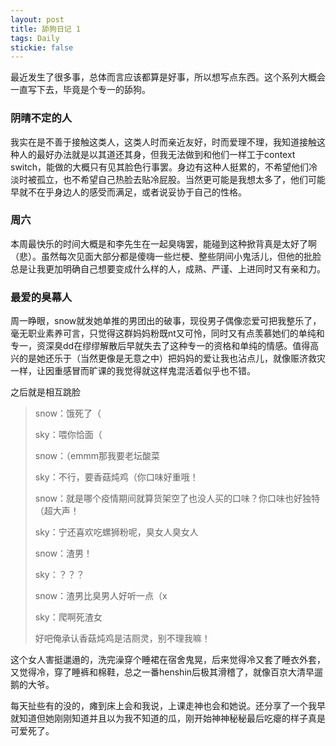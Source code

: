 ```yaml
---
layout: post
title: 舔狗日记 1
tags: Daily
stickie: false
---
```


最近发生了很多事，总体而言应该都算是好事，所以想写点东西。这个系列大概会一直写下去，毕竟是个专一的舔狗。

### 阴晴不定的人
我实在是不善于接触这类人，这类人时而亲近友好，时而爱理不理，我知道接触这种人的最好办法就是以其道还其身，但我无法做到和他们一样工于context switch，能做的大概只有见其脸色行事罢。身边有这种人挺累的，不希望他们冷淡时被孤立，也不希望自己热脸去贴冷屁股。当然更可能是我想太多了，他们可能早就不在乎身边人的感受而满足，或者说妥协于自己的性格。

### 周六
本周最快乐的时间大概是和李先生在一起臭嗨罢，能碰到这种掀背真是太好了啊（悲）。虽然每次见面大部分都是傻嗨一些烂梗、整些阴间小鬼活儿，但他的批脸总是让我更加明确自己想要变成什么样的人，成熟、严谨、上进同时又有亲和力。

### 最爱的臭幕人
周一睁眼，snow就发她单推的男团出的破事，现役男子偶像恋爱可把我整乐了，毫无职业素养可言，只觉得这群妈妈粉既nt又可怜，同时又有点羡慕她们的单纯和专一，资深臭dd在缪缪解散后早就失去了这种专一的资格和单纯的情感。值得高兴的是她还乐于（当然更像是无意之中）把妈妈的爱让我也沾点儿，就像赈济救灾一样，让因重感冒而旷课的我觉得就这样鬼混活着似乎也不错。

之后就是相互跳脸

> snow：饿死了（
>
> sky：喂你恰面（
>
> snow：（emmm那我要老坛酸菜
>
> sky：不行，要香菇炖鸡（你口味好重哦！
>
> snow：就是哪个疫情期间就算货架空了也没人买的口味？你口味也好独特（超大声！
>
> sky：宁还喜欢吃螺狮粉呢，臭女人臭女人
>
> snow：渣男！
>
> sky：？？？
>
> snow：渣男比臭男人好听一点（x
>
> sky：爬啊死渣女
>
> 好吧俺承认香菇炖鸡是洁厕灵，别不理我嘛！

这个女人害挺邋遢的，洗完澡穿个睡裙在宿舍鬼晃，后来觉得冷又套了睡衣外套，又觉得冷，穿了睡裤和棉鞋，总之一番henshin后极其滑稽了，就像百京大清早遛鹅的大爷。

每天扯些有的没的，瘫到床上会和我说，上课走神也会和她说。还分享了一个我早就知道但她刚刚知道并且以为我不知道的瓜，刚开始神神秘秘最后吃瘪的样子真是可爱死了。

